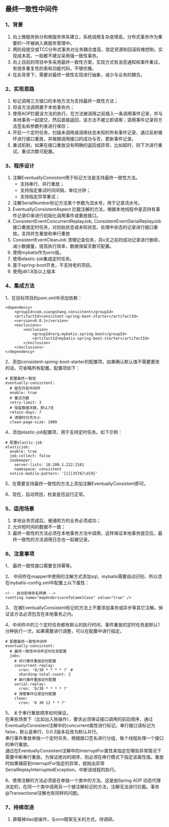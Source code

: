 ## 最终一致性中间件


### 1、背景
1. 向上微服务拆分和微服务体系建立，系统调用复杂度增高，分布式事务作为重要的一环被纳入微服务管理中。
2. 两阶段提交或TCC分布式事务对业务耦合度高，锁定资源和回滚较难控制，实现成本高，一般都不建议采用强一致性事务。
3. 向上目前的项目中多采用最终一致性方案，实现方式有消息通知和事件重试，有很多重复性的表和功能代码，不够优雅。
4. 在此背景下，需要对最终一致性实现进行抽象，减少与业务的耦合。

### 2、实现思路
1. 标记调用三方接口的本地方法为支持最终一致性方法；
2. 将该方法调用置于本地事务内；
3. 使用AOP拦截该方法的执行，在方法被调用之前插入一条调用事件记录，并与本地事务一起提交，然后直接返回，该方法不被立即调用；调用事件记录将方法签名和参数列表进行保存；
4. 开启一个定时任务，扫描未调用或调用状态未知的所有事件记录，通过反射循环进行接口重放，并根据调用接口的成功与否，更新事件记录。
5. 重试机制，如果在接口重放没有明确的返回或异常，比如超时，则下次进行重试，重试次数可配置。

### 3、程序设计
1. 注解EventuallyConsistent用于标记方法是支持最终一致性方法。	
	- 支持串行、并行重放；
	- 支持指定重试时间间隔，单位分钟； 
	- 支持指定异常重试；
2. 注解SerialNumber标记方法某个参数为流水号，用于记录流水号。
3. EventuallyConsistentAspect 拦截注解的方法，根据本地线程中是否持有事件记录ID来进行初始化调用事件或重放接口。
4. ConsistentEventConcurrentReplayJob, ConsistentEventSerialReplayJob  接口重放定时任务，对初始状态或未知状态、处理中状态的记录进行接口重放。支持并生重放和串行重放
5. ConsistentEventCleanJob 清理记录任务，将x天之前的成功记录进行删除，减小数据量，提高执行效率，数据保留天数可配置。
6. 使用mybatis作为orm层。
7. 使用elastic-job集成定时任务。
8. 基于spring-boot开发，不支持老的项目。
9. 使用jdk1.8及以上版本

### 4、集成方法
1、在目标项目的pom.xml中添加依赖：

```
<dependency>
    <groupId>com.xiangshang.consistent</groupId>
    <artifactId>consistent-spring-boot-starter</artifactId>
    <version>0.0.1</version>
    <exclusions>
        <exclusion>
            <groupId>org.mybatis.spring.boot</groupId>
            <artifactId>mybatis-spring-boot-starter</artifactId>
        </exclusion>
    </exclusions>
</dependency>
```

2、添加consistent-spring-boot-starter的配置项，如果确认默认值不需要更改的话，可省略所有配置。配置项如下：

```
# 配置最终一致性
eventually-consistent:
  # 是否开启中间件
  enable: true
  # 重试次数
  retry-limit: 3
  # 保留数据天数，默认7天
  retain-days: 7
  # 清理时分页大小
  clean-page-size: 1000
```

4、添加elastic-job配置项，用于支持定时任务。如下示例：

```
# 配置elastic-job    
elasticjob:
  enable: true
  job-collect: false
  zookeeper:
    server-lists: 10.200.1.222:2181 
    namespace: consistent
  notice-mobile-pattern: '[1][3578]\d{9}'
```

5、在需要支持最终一致性的方法上添加注解EventuallyConsistent即可。

6、现在，启动项目，检查是否运行正常。

### 5、适用场景
1. 本地业务完成后，被通知方的业务必须成功；
2. 允许短时间的数据不一致；
3. 最终一致性的方法必须在本地事务方法中调用，这样保证本地事务提交后，最终一致性的方法调用日志也一起被记录。

### 6、注意事项
1、 最终一致性接口需要支持幂等。
			
2、 中间件在mapper中使用的注解方式添加sql，mybatis需要自动识别，所以须在mybatis-config.xml中配置上以下属性：

```
<!-- 自动驼峰命名转换 -->
<setting name="mapUnderscoreToCamelCase" value="true" />
```

3、 在被EventuallyConsistent标记的方法上不要添加事务或异步等其它注解。保证该方法必须包含在本地事务之内。

4、中间件中的三个定时任务都有默认的执行时间，事件重放的定时任务是默认1分种执行一次，如果需要进行调整，可以在配置中进行指定。

```
# 配置最终一致性中间件
eventually-consistent:
  # 最终一致性中间件定时任务配置
  jobs:
    # 并行事件重放定时配置
    concurrent-replay:  
      cron: '0/30 * * * * ?' # 
      sharding-total-count: 2
    # 串行事件重放定时配置
    serial-replay:
      cron: '0/30 * * * * ?'
    # 清理事件记录定时配置
    clean: 
      cron: '0 30 12 * * ?'
```


5、 关于串行重放顺序如何保证。  
在某些场景下（比如出入账操作），要求必须保证接口调用的前后顺序，通过EventuallyConsistent注解中的concurrent属性进行标记，串行接口请标记为false，默认是串行，0.0.3版本后改为默认并行。  
串行事件重放单独一个定时任务，根据接口签名进行分组，每个线程处理一个接口的串行重放。  
通过在EventuallyConsistent注解中的interruptFor属性来指定在哪些异常情况下需要中断串行重放。为保证绝对的顺序，则必须在串行模式下指定该属性值。重放时如果捕获到interruptFor指定的异常，就抛出异常SerialReplayInterruptedException，中断该线程的执行。  


6、使用注解的方法必须是在单独一个类中的方法。这是由Spring AOP 动态代理决定的，在同一个类中调用另一个被注解标记的方法，注解无法进行拦截。事务@Transactional注解也有同样的问题。



### 7、持续改进 
1. 屏蔽掉dao层操作，与orm框架无关的方式，待调研。